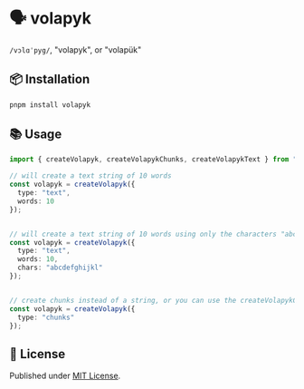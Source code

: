 # 🗣️ volapyk

`/vɔlɑˈpyg/`, "volapyk", or "volapük"

## 📦 Installation

```sh
pnpm install volapyk
```

## 📚 Usage

```ts
import { createVolapyk, createVolapykChunks, createVolapykText } from "volapyk";

// will create a text string of 10 words
const volapyk = createVolapyk({
  type: "text",
  words: 10
});


// will create a text string of 10 words using only the characters "abcdefghijkl"
const volapyk = createVolapyk({
  type: "text",
  words: 10,
  chars: "abcdefghijkl"
});


// create chunks instead of a string, or you can use the createVolapykChunks function
const volapyk = createVolapyk({
  type: "chunks"
});
```

## 📄 License

Published under [MIT License](./LICENSE).
